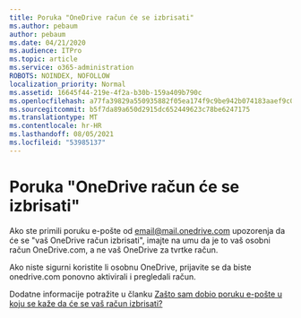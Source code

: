 ```yaml
---
title: Poruka "OneDrive račun će se izbrisati"
ms.author: pebaum
author: pebaum
ms.date: 04/21/2020
ms.audience: ITPro
ms.topic: article
ms.service: o365-administration
ROBOTS: NOINDEX, NOFOLLOW
localization_priority: Normal
ms.assetid: 16645f44-219e-4f2a-b30b-159a409b790c
ms.openlocfilehash: a77fa39829a550935882f05ea174f9c9be942b074183aaef9c0e464c94cfb4ba
ms.sourcegitcommit: b5f7da89a650d2915dc652449623c78be6247175
ms.translationtype: MT
ms.contentlocale: hr-HR
ms.lasthandoff: 08/05/2021
ms.locfileid: "53985137"
---
```

# <a name="onedrive-account-will-be-deleted-message"></a>Poruka "OneDrive račun će se izbrisati"

Ako ste primili poruku e-pošte od email@mail.onedrive.com upozorenja da će se "vaš OneDrive račun izbrisati", imajte na umu da je to vaš osobni račun OneDrive.com, a ne vaš OneDrive za tvrtke račun. 
  
Ako niste sigurni koristite li osobnu OneDrive, prijavite se da biste onedrive.com ponovno aktivirali i pregledali račun.
  
Dodatne informacije potražite u članku [Zašto sam dobio poruku e-pošte u koju se kaže da će se vaš račun izbrisati?](https://go.microsoft.com/fwlink/?linkid=2036151&amp;clcid=0x409)
  

